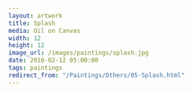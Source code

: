 ```yaml
---
layout: artwork
title: Splash
media: Oil on Canvas
width: 12
height: 12
image_url: /images/paintings/splash.jpg
date: 2010-02-12 05:00:00
tags: paintings
redirect_from: "/Paintings/Others/05-Splash.html"
---
```


